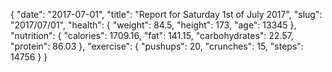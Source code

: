 {
    "date": "2017-07-01",
    "title": "Report for Saturday 1st of July 2017",
    "slug": "2017\/07\/01",
    "health": {
        "weight": 84.5,
        "height": 173,
        "age": 13345
    },
    "nutrition": {
        "calories": 1709.16,
        "fat": 141.15,
        "carbohydrates": 22.57,
        "protein": 86.03
    },
    "exercise": {
        "pushups": 20,
        "crunches": 15,
        "steps": 14756
    }
}